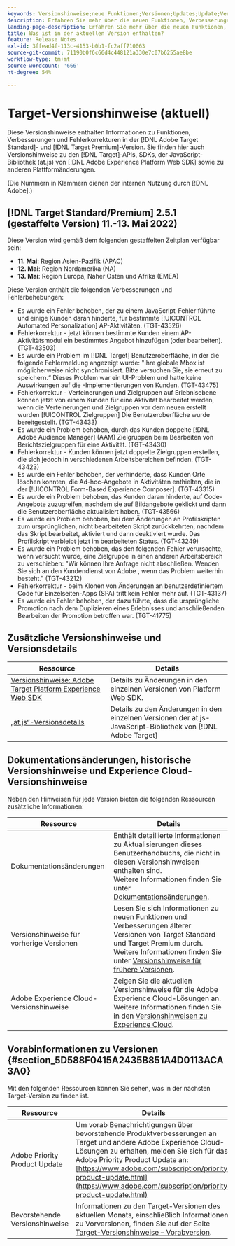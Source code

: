 ```yaml
---
keywords: Versionshinweise;neue Funktionen;Versionen;Updates;Update;Version;Verbesserungen;Erweiterungen;Fehlerbehebungen;Fehlerkorrekturen;Aktualisierungen
description: Erfahren Sie mehr über die neuen Funktionen, Verbesserungen und Fehlerbehebungen in der aktuellen Version von  [!DNL Adobe Target], einschließlich SDKs, APIs und JavaScript-Bibliotheken.
landing-page-description: Erfahren Sie mehr über die neuen Funktionen, Verbesserungen und Fehlerbehebungen in der aktuellen Version von  [!DNL Adobe Target].
title: Was ist in der aktuellen Version enthalten?
feature: Release Notes
exl-id: 3ffead4f-113c-4153-b0b1-fc2aff710063
source-git-commit: 71190b0f6c66d4c448121a330e7c07b6255ae8be
workflow-type: tm+mt
source-wordcount: '666'
ht-degree: 54%

---
```


# Target-Versionshinweise (aktuell)

Diese Versionshinweise enthalten Informationen zu Funktionen, Verbesserungen und Fehlerkorrekturen in der [!DNL Adobe Target Standard]- und [!DNL Target Premium]-Version. Sie finden hier auch Versionshinweise zu den [!DNL Target]-APIs, SDKs, der JavaScript-Bibliothek (at.js) von [!DNL Adobe Experience Platform Web SDK] sowie zu anderen Plattformänderungen.

(Die Nummern in Klammern dienen der internen Nutzung durch [!DNL Adobe].)

## [!DNL Target Standard/Premium] 2.5.1 (gestaffelte Version) 11.-13. Mai 2022)

Diese Version wird gemäß dem folgenden gestaffelten Zeitplan verfügbar sein:

* **11. Mai**: Region Asien-Pazifik (APAC)
* **12. Mai**: Region Nordamerika (NA)
* **13. Mai**: Region Europa, Naher Osten und Afrika (EMEA)

Diese Version enthält die folgenden Verbesserungen und Fehlerbehebungen:

* Es wurde ein Fehler behoben, der zu einem JavaScript-Fehler führte und einige Kunden daran hinderte, für bestimmte [!UICONTROL Automated Personalization] AP-Aktivitäten. (TGT-43526)
* Fehlerkorrektur - jetzt können bestimmte Kunden einem AP-Aktivitätsmodul ein bestimmtes Angebot hinzufügen (oder bearbeiten). (TGT-43503)
* Es wurde ein Problem im [!DNL Target] Benutzeroberfläche, in der die folgende Fehlermeldung angezeigt wurde: &quot;Ihre globale Mbox ist möglicherweise nicht synchronisiert. Bitte versuchen Sie, sie erneut zu speichern.“ Dieses Problem war ein UI-Problem und hatte keine Auswirkungen auf die -Implementierungen von Kunden. (TGT-43475)
* Fehlerkorrektur - Verfeinerungen und Zielgruppen auf Erlebnisebene können jetzt von einem Kunden für eine Aktivität bearbeitet werden, wenn die Verfeinerungen und Zielgruppen vor dem neuen erstellt wurden [!UICONTROL Zielgruppen] Die Benutzeroberfläche wurde bereitgestellt. (TGT-43433)
* Es wurde ein Problem behoben, durch das Kunden doppelte [!DNL Adobe Audience Manager] (AAM) Zielgruppen beim Bearbeiten von Berichtszielgruppen für eine Aktivität. (TGT-43430)
* Fehlerkorrektur - Kunden können jetzt doppelte Zielgruppen erstellen, die sich jedoch in verschiedenen Arbeitsbereichen befinden. (TGT-43423)
* Es wurde ein Fehler behoben, der verhinderte, dass Kunden Orte löschen konnten, die Ad-hoc-Angebote in Aktivitäten enthielten, die in der [!UICONTROL Form-Based Experience Composer]. (TGT-43315)
* Es wurde ein Problem behoben, das Kunden daran hinderte, auf Code-Angebote zuzugreifen, nachdem sie auf Bildangebote geklickt und dann die Benutzeroberfläche aktualisiert haben. (TGT-43566)
* Es wurde ein Problem behoben, bei dem Änderungen an Profilskripten zum ursprünglichen, nicht bearbeiteten Skript zurückkehrten, nachdem das Skript bearbeitet, aktiviert und dann deaktiviert wurde. Das Profilskript verbleibt jetzt im bearbeiteten Status. (TGT-43249)
* Es wurde ein Problem behoben, das den folgenden Fehler verursachte, wenn versucht wurde, eine Zielgruppe in einen anderen Arbeitsbereich zu verschieben: &quot;Wir können Ihre Anfrage nicht abschließen. Wenden Sie sich an den Kundendienst von Adobe , wenn das Problem weiterhin besteht.&quot; (TGT-43212)
* Fehlerkorrektur - beim Klonen von Änderungen an benutzerdefiniertem Code für Einzelseiten-Apps (SPA) tritt kein Fehler mehr auf. (TGT-43137)
* Es wurde ein Fehler behoben, der dazu führte, dass die ursprüngliche Promotion nach dem Duplizieren eines Erlebnisses und anschließenden Bearbeiten der Promotion betroffen war. (TGT-41775)

## Zusätzliche Versionshinweise und Versionsdetails

| Ressource | Details |
|--- |--- |
| [Versionshinweise: Adobe Target Platform Experience Web SDK](https://experienceleague.adobe.com/docs/experience-platform/edge/release-notes.html?lang=de) | Details zu Änderungen in den einzelnen Versionen von Platform Web SDK. |
| [„at.js“-Versionsdetails](/help/main/c-implementing-target/c-implementing-target-for-client-side-web/target-atjs-versions.md) | Details zu den Änderungen in den einzelnen Versionen der at.js-JavaScript-Bibliothek von [!DNL Adobe Target] |

## Dokumentationsänderungen, historische Versionshinweise und Experience Cloud-Versionshinweise

Neben den Hinweisen für jede Version bieten die folgenden Ressourcen zusätzliche Informationen:

| Ressource | Details |
|--- |--- |
| Dokumentationsänderungen | Enthält detaillierte Informationen zu Aktualisierungen dieses Benutzerhandbuchs, die nicht in diesen Versionshinweisen enthalten sind.<br>Weitere Informationen finden Sie unter [Dokumentationsänderungen](/help/main/r-release-notes/doc-change.md#reference_366123CF00994BACBBF9BBDF2C4D840C). |
| Versionshinweise für vorherige Versionen | Lesen Sie sich Informationen zu neuen Funktionen und Verbesserungen älterer Versionen von Target Standard und Target Premium durch.<br>Weitere Informationen finden Sie unter [Versionshinweise für frühere Versionen](/help/main/r-release-notes/release-notes-for-previous-releases.md). |
| Adobe Experience Cloud-Versionshinweise | Zeigen Sie die aktuellen Versionshinweise für die Adobe Experience Cloud-Lösungen an.<br>Weitere Informationen finden Sie in den [Versionshinweisen zu Experience Cloud](https://experienceleague.adobe.com/docs/release-notes/experience-cloud/current.html?lang=de). |

## Vorabinformationen zu Versionen {#section_5D588F0415A2435B851A4D0113ACA3A0}

Mit den folgenden Ressourcen können Sie sehen, was in der nächsten Target-Version zu finden ist.

| Ressource | Details |
|--- |--- |
| Adobe Priority Product Update | Um vorab Benachrichtigungen über bevorstehende Produktverbesserungen an Target und andere Adobe Experience Cloud-Lösungen zu erhalten, melden Sie sich für das Adobe Priority Product Update an:<br>[https://www.adobe.com/subscription/priority-product-update.html](https://www.adobe.com/subscription/priority-product-update.html) |
| Bevorstehende Versionshinweise | Informationen zu den Target-Versionen des aktuellen Monats, einschließlich Informationen zu Vorversionen, finden Sie auf der Seite [Target-Versionshinweise – Vorabversion](/help/main/r-release-notes/target-release-notes.md). |
